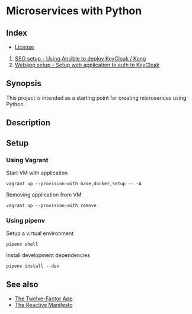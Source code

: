 # Microservices with Python


## Index

* [ License ](LICENSE.md)
1. [SSO setup - Using Ansible to deploy KeyCloak / Kong](./sso/README.md)
2. [Webapp setup - Setup web application to auth to KeyCloak](./webapp/README.md)


## Synopsis

This project is intended as a starting point for creating microserices using Python.


## Description


## Setup

### Using Vagrant

Start VM with application
```
vagrant up --provision-with base,docker,setup -- -A
```

Removing application from VM
```
vagrant up --provision-with remove
```

### Using pipenv

Setup a virtual environment
```
pipenv shell
```

Install development dependencies
```
pipenv install --dev
```


## See also

- [The Twelve-Factor App](https://12factor.net/)
- [The Reactive Manifesto](https://www.reactivemanifesto.org/)

